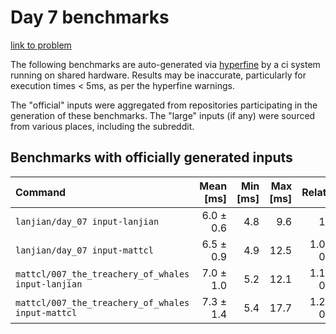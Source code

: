 # Day 7 benchmarks

[link to problem](http://adventofcode.com/2021/day/7)

The following benchmarks are auto-generated via [hyperfine](https://github.com/sharkdp/hyperfine) by a ci system running on shared hardware. Results may be inaccurate, particularly for execution times < 5ms, as per the hyperfine warnings.

The "official" inputs were aggregated from repositories participating in the generation of these benchmarks. The "large" inputs (if any) were sourced from various places, including the subreddit.

## Benchmarks with officially generated inputs
| Command | Mean [ms] | Min [ms] | Max [ms] | Relative |
|:---|---:|---:|---:|---:|
| `lanjian/day_07 input-lanjian` | 6.0 ± 0.6 | 4.8 | 9.6 | 1.00 |
| `lanjian/day_07 input-mattcl` | 6.5 ± 0.9 | 4.9 | 12.5 | 1.09 ± 0.19 |
| `mattcl/007_the_treachery_of_whales input-lanjian` | 7.0 ± 1.0 | 5.2 | 12.1 | 1.18 ± 0.20 |
| `mattcl/007_the_treachery_of_whales input-mattcl` | 7.3 ± 1.4 | 5.4 | 17.7 | 1.23 ± 0.26 |
